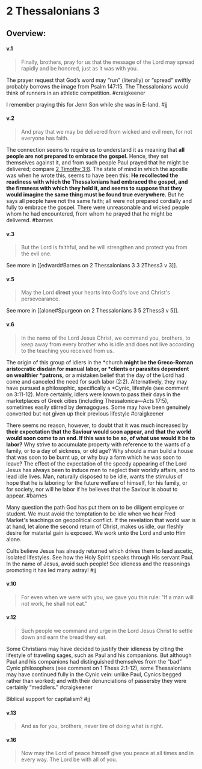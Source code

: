 # 2 Thessalonians 3

## Overview:


#### v.1
>Finally, brothers, pray for us that the message of the Lord may spread rapidly and be honored, just as it was with you.

The prayer request that God’s word may “run” (literally) or “spread” swiftly probably borrows the image from Psalm 147:15. The Thessalonians would think of runners in an athletic competition.
#craigkeener 

I remember praying this for Jenn Son while she was in E-land.
#jj 

#### v.2
>And pray that we may be delivered from wicked and evil men, for not everyone has faith.

The connection seems to require us to understand it as meaning that **all people are not prepared to embrace the gospel.** Hence, they set themselves against it, and from such people Paul prayed that he might be delivered; compare [2 Timothy 3:8](2Timothy3#v.8). The state of mind in which the apostle was when he wrote this, seems to have been this: **He recollected the readiness with which the Thessalonians had embraced the gospel, and the firmness with which they held it, and seems to suppose that they would imagine the same thing must be found true everywhere.** But he says all people have not the same faith; all were not prepared cordially and fully to embrace the gospel. There were unreasonable and wicked people whom he had encountered, from whom he prayed that he might be delivered.
#barnes 

#### v.3
>But the Lord is faithful, and he will strengthen and protect you from the evil one.

See more in [[edward#Barnes on 2 Thessalonians 3 3 2Thess3 v 3]].

#### v.5
> May the Lord **direct** your hearts into God's love and Christ's persevearance.

See more in [[alone#Spurgeon on 2 Thessalonians 3 5 2Thess3 v 5]].

#### v.6
>In the name of the Lord Jesus Christ, we command you, brothers, to keep away from every brother who is idle and does not live according to the teaching you received from us.

The origin of this group of idlers in the \*church **might be the Greco-Roman aristocratic disdain for manual labor, or \*clients or parasites dependent on wealthier \*patrons,** or a mistaken belief that the day of the Lord had come and canceled the need for such labor (2:2). Alternatively, they may have pursued a philosophic, specifically a \*Cynic, lifestyle (see comment on 3:11-12). More certainly, idlers were known to pass their days in the marketplaces of Greek cities (including Thessalonica—Acts 17:5), sometimes easily stirred by demagogues. Some may have been genuinely converted but not given up their previous lifestyle
#craigkeener 

There seems no reason, however, to doubt that it was much increased by **their expectation that the Saviour would soon appear, and that the world would soon come to an end. If this was to be so, of what use would it be to labor?** Why strive to accumulate property with reference to the wants of a family, or to a day of sickness, or old age? Why should a man build a house that was soon to be burnt up, or why buy a farm which he was soon to leave? The effect of the expectation of the speedy appearing of the Lord Jesus has always been to induce men to neglect their worldly affairs, and to lead idle lives. Man, naturally disposed to be idle, wants the stimulus of hope that he is laboring for the future welfare of himself, for his family, or for society, nor will he labor if he believes that the Saviour is about to appear.
#barnes 

Many question the path God has put them on to be diligent employee or student. We must avoid the temptation to be idle when we hear Fred Market's teachings on geopolitical conflict. If the revelation that world war is at hand, let alone the second return of Christ, makes us idle, our fleshly desire for material gain is exposed. We work unto the Lord and unto Him alone.

Cults believe Jesus has already returned which drives them to lead ascetic, isolated lifestyles. See how the Holy Spirit speaks through His servant Paul. In the name of Jesus, avoid such people! See idleness and the reasonings promoting it has led many astray!
#jj 

#### v.10
>For even when we were with you, we gave you this rule: "If a man will not work, he shall not eat."

#### v.12
>Such people we command and urge in the Lord Jesus Christ to settle down and earn the bread they eat.

Some Christians may have decided to justify their idleness by citing the lifestyle of traveling sages, such as Paul and his companions. But although Paul and his companions had distinguished themselves from the “bad” Cynic philosophers (see comment on 1 Thess 2:1-12), some Thessalonians may have continued fully in the Cynic vein: unlike Paul, Cynics begged rather than worked; and with their denunciations of passersby they were certainly “meddlers.”
#craigkeener 

Biblical support for capitalism?
#jj 

#### v.13
>And as for you, brothers, never tire of doing what is right.

#### v.16
>Now may the Lord of peace himself give you peace at all times and in every way. The Lord be with all of you.